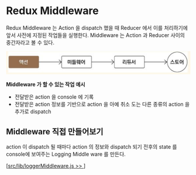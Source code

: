 # Redux Middleware

Redux Middleware 는 Action 을 dispatch 했을 때 Reducer 에서 이를 처리하기에 앞서 사전에 지정된 작업들을 실행한다. Middleware 는 Action 과 Reducer 사이의 중간자라고 볼 수 있다.

![middleware](./ref/middleware.JPG)

**Middleware 가 할 수 있는 작업 예시**

- 전달받은 action 을 console 에 기록
- 전달받은 action 정보를 기반으로 action 을 아예 취소 도는 다른 종류의 action 을 추가로 dispatch

## Middleware 직접 만들어보기

action 이 dispatch 될 때마다 action 의 정보와 dispatch 되기 전후의 state 를 console에 보여주는 Logging Middle ware 를 만든다.

[[src/lib/loggerMiddleware.js >> ](./src/lib/loggerMiddleware.js)]
